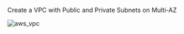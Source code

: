 Create a VPC with Public and Private Subnets on Multi-AZ


![aws_vpc](https://github.com/gokul98raj/Terraform-vpc/assets/42057165/171cf09f-208a-4797-acc3-bcd523ad0376)
